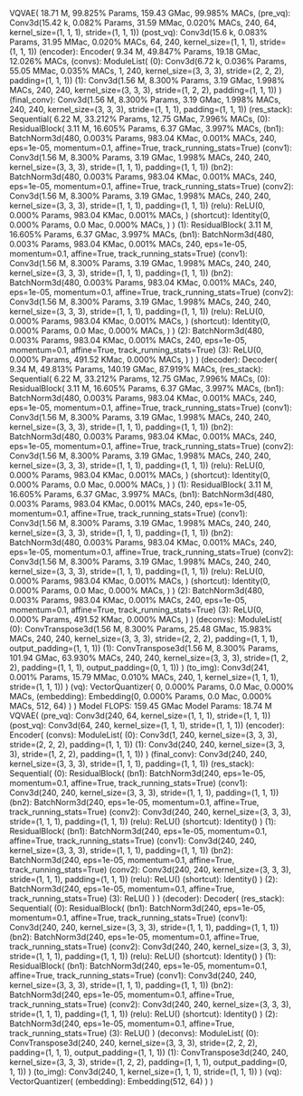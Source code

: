 VQVAE(
  18.71 M, 99.825% Params, 159.43 GMac, 99.985% MACs, 
  (pre_vq): Conv3d(15.42 k, 0.082% Params, 31.59 MMac, 0.020% MACs, 240, 64, kernel_size=(1, 1, 1), stride=(1, 1, 1))
  (post_vq): Conv3d(15.6 k, 0.083% Params, 31.95 MMac, 0.020% MACs, 64, 240, kernel_size=(1, 1, 1), stride=(1, 1, 1))
  (encoder): Encoder(
    9.34 M, 49.847% Params, 19.18 GMac, 12.026% MACs, 
    (convs): ModuleList(
      (0): Conv3d(6.72 k, 0.036% Params, 55.05 MMac, 0.035% MACs, 1, 240, kernel_size=(3, 3, 3), stride=(2, 2, 2), padding=(1, 1, 1))
      (1): Conv3d(1.56 M, 8.300% Params, 3.19 GMac, 1.998% MACs, 240, 240, kernel_size=(3, 3, 3), stride=(1, 2, 2), padding=(1, 1, 1))
    )
    (final_conv): Conv3d(1.56 M, 8.300% Params, 3.19 GMac, 1.998% MACs, 240, 240, kernel_size=(3, 3, 3), stride=(1, 1, 1), padding=(1, 1, 1))
    (res_stack): Sequential(
      6.22 M, 33.212% Params, 12.75 GMac, 7.996% MACs, 
      (0): ResidualBlock(
        3.11 M, 16.605% Params, 6.37 GMac, 3.997% MACs, 
        (bn1): BatchNorm3d(480, 0.003% Params, 983.04 KMac, 0.001% MACs, 240, eps=1e-05, momentum=0.1, affine=True, track_running_stats=True)
        (conv1): Conv3d(1.56 M, 8.300% Params, 3.19 GMac, 1.998% MACs, 240, 240, kernel_size=(3, 3, 3), stride=(1, 1, 1), padding=(1, 1, 1))
        (bn2): BatchNorm3d(480, 0.003% Params, 983.04 KMac, 0.001% MACs, 240, eps=1e-05, momentum=0.1, affine=True, track_running_stats=True)
        (conv2): Conv3d(1.56 M, 8.300% Params, 3.19 GMac, 1.998% MACs, 240, 240, kernel_size=(3, 3, 3), stride=(1, 1, 1), padding=(1, 1, 1))
        (relu): ReLU(0, 0.000% Params, 983.04 KMac, 0.001% MACs, )
        (shortcut): Identity(0, 0.000% Params, 0.0 Mac, 0.000% MACs, )
      )
      (1): ResidualBlock(
        3.11 M, 16.605% Params, 6.37 GMac, 3.997% MACs, 
        (bn1): BatchNorm3d(480, 0.003% Params, 983.04 KMac, 0.001% MACs, 240, eps=1e-05, momentum=0.1, affine=True, track_running_stats=True)
        (conv1): Conv3d(1.56 M, 8.300% Params, 3.19 GMac, 1.998% MACs, 240, 240, kernel_size=(3, 3, 3), stride=(1, 1, 1), padding=(1, 1, 1))
        (bn2): BatchNorm3d(480, 0.003% Params, 983.04 KMac, 0.001% MACs, 240, eps=1e-05, momentum=0.1, affine=True, track_running_stats=True)
        (conv2): Conv3d(1.56 M, 8.300% Params, 3.19 GMac, 1.998% MACs, 240, 240, kernel_size=(3, 3, 3), stride=(1, 1, 1), padding=(1, 1, 1))
        (relu): ReLU(0, 0.000% Params, 983.04 KMac, 0.001% MACs, )
        (shortcut): Identity(0, 0.000% Params, 0.0 Mac, 0.000% MACs, )
      )
      (2): BatchNorm3d(480, 0.003% Params, 983.04 KMac, 0.001% MACs, 240, eps=1e-05, momentum=0.1, affine=True, track_running_stats=True)
      (3): ReLU(0, 0.000% Params, 491.52 KMac, 0.000% MACs, )
    )
  )
  (decoder): Decoder(
    9.34 M, 49.813% Params, 140.19 GMac, 87.919% MACs, 
    (res_stack): Sequential(
      6.22 M, 33.212% Params, 12.75 GMac, 7.996% MACs, 
      (0): ResidualBlock(
        3.11 M, 16.605% Params, 6.37 GMac, 3.997% MACs, 
        (bn1): BatchNorm3d(480, 0.003% Params, 983.04 KMac, 0.001% MACs, 240, eps=1e-05, momentum=0.1, affine=True, track_running_stats=True)
        (conv1): Conv3d(1.56 M, 8.300% Params, 3.19 GMac, 1.998% MACs, 240, 240, kernel_size=(3, 3, 3), stride=(1, 1, 1), padding=(1, 1, 1))
        (bn2): BatchNorm3d(480, 0.003% Params, 983.04 KMac, 0.001% MACs, 240, eps=1e-05, momentum=0.1, affine=True, track_running_stats=True)
        (conv2): Conv3d(1.56 M, 8.300% Params, 3.19 GMac, 1.998% MACs, 240, 240, kernel_size=(3, 3, 3), stride=(1, 1, 1), padding=(1, 1, 1))
        (relu): ReLU(0, 0.000% Params, 983.04 KMac, 0.001% MACs, )
        (shortcut): Identity(0, 0.000% Params, 0.0 Mac, 0.000% MACs, )
      )
      (1): ResidualBlock(
        3.11 M, 16.605% Params, 6.37 GMac, 3.997% MACs, 
        (bn1): BatchNorm3d(480, 0.003% Params, 983.04 KMac, 0.001% MACs, 240, eps=1e-05, momentum=0.1, affine=True, track_running_stats=True)
        (conv1): Conv3d(1.56 M, 8.300% Params, 3.19 GMac, 1.998% MACs, 240, 240, kernel_size=(3, 3, 3), stride=(1, 1, 1), padding=(1, 1, 1))
        (bn2): BatchNorm3d(480, 0.003% Params, 983.04 KMac, 0.001% MACs, 240, eps=1e-05, momentum=0.1, affine=True, track_running_stats=True)
        (conv2): Conv3d(1.56 M, 8.300% Params, 3.19 GMac, 1.998% MACs, 240, 240, kernel_size=(3, 3, 3), stride=(1, 1, 1), padding=(1, 1, 1))
        (relu): ReLU(0, 0.000% Params, 983.04 KMac, 0.001% MACs, )
        (shortcut): Identity(0, 0.000% Params, 0.0 Mac, 0.000% MACs, )
      )
      (2): BatchNorm3d(480, 0.003% Params, 983.04 KMac, 0.001% MACs, 240, eps=1e-05, momentum=0.1, affine=True, track_running_stats=True)
      (3): ReLU(0, 0.000% Params, 491.52 KMac, 0.000% MACs, )
    )
    (deconvs): ModuleList(
      (0): ConvTranspose3d(1.56 M, 8.300% Params, 25.48 GMac, 15.983% MACs, 240, 240, kernel_size=(3, 3, 3), stride=(2, 2, 2), padding=(1, 1, 1), output_padding=(1, 1, 1))
      (1): ConvTranspose3d(1.56 M, 8.300% Params, 101.94 GMac, 63.930% MACs, 240, 240, kernel_size=(3, 3, 3), stride=(1, 2, 2), padding=(1, 1, 1), output_padding=(0, 1, 1))
    )
    (to_img): Conv3d(241, 0.001% Params, 15.79 MMac, 0.010% MACs, 240, 1, kernel_size=(1, 1, 1), stride=(1, 1, 1))
  )
  (vq): VectorQuantizer(
    0, 0.000% Params, 0.0 Mac, 0.000% MACs, 
    (embedding): Embedding(0, 0.000% Params, 0.0 Mac, 0.000% MACs, 512, 64)
  )
)
Model FLOPS: 159.45 GMac
Model Params: 18.74 M
VQVAE(
  (pre_vq): Conv3d(240, 64, kernel_size=(1, 1, 1), stride=(1, 1, 1))
  (post_vq): Conv3d(64, 240, kernel_size=(1, 1, 1), stride=(1, 1, 1))
  (encoder): Encoder(
    (convs): ModuleList(
      (0): Conv3d(1, 240, kernel_size=(3, 3, 3), stride=(2, 2, 2), padding=(1, 1, 1))
      (1): Conv3d(240, 240, kernel_size=(3, 3, 3), stride=(1, 2, 2), padding=(1, 1, 1))
    )
    (final_conv): Conv3d(240, 240, kernel_size=(3, 3, 3), stride=(1, 1, 1), padding=(1, 1, 1))
    (res_stack): Sequential(
      (0): ResidualBlock(
        (bn1): BatchNorm3d(240, eps=1e-05, momentum=0.1, affine=True, track_running_stats=True)
        (conv1): Conv3d(240, 240, kernel_size=(3, 3, 3), stride=(1, 1, 1), padding=(1, 1, 1))
        (bn2): BatchNorm3d(240, eps=1e-05, momentum=0.1, affine=True, track_running_stats=True)
        (conv2): Conv3d(240, 240, kernel_size=(3, 3, 3), stride=(1, 1, 1), padding=(1, 1, 1))
        (relu): ReLU()
        (shortcut): Identity()
      )
      (1): ResidualBlock(
        (bn1): BatchNorm3d(240, eps=1e-05, momentum=0.1, affine=True, track_running_stats=True)
        (conv1): Conv3d(240, 240, kernel_size=(3, 3, 3), stride=(1, 1, 1), padding=(1, 1, 1))
        (bn2): BatchNorm3d(240, eps=1e-05, momentum=0.1, affine=True, track_running_stats=True)
        (conv2): Conv3d(240, 240, kernel_size=(3, 3, 3), stride=(1, 1, 1), padding=(1, 1, 1))
        (relu): ReLU()
        (shortcut): Identity()
      )
      (2): BatchNorm3d(240, eps=1e-05, momentum=0.1, affine=True, track_running_stats=True)
      (3): ReLU()
    )
  )
  (decoder): Decoder(
    (res_stack): Sequential(
      (0): ResidualBlock(
        (bn1): BatchNorm3d(240, eps=1e-05, momentum=0.1, affine=True, track_running_stats=True)
        (conv1): Conv3d(240, 240, kernel_size=(3, 3, 3), stride=(1, 1, 1), padding=(1, 1, 1))
        (bn2): BatchNorm3d(240, eps=1e-05, momentum=0.1, affine=True, track_running_stats=True)
        (conv2): Conv3d(240, 240, kernel_size=(3, 3, 3), stride=(1, 1, 1), padding=(1, 1, 1))
        (relu): ReLU()
        (shortcut): Identity()
      )
      (1): ResidualBlock(
        (bn1): BatchNorm3d(240, eps=1e-05, momentum=0.1, affine=True, track_running_stats=True)
        (conv1): Conv3d(240, 240, kernel_size=(3, 3, 3), stride=(1, 1, 1), padding=(1, 1, 1))
        (bn2): BatchNorm3d(240, eps=1e-05, momentum=0.1, affine=True, track_running_stats=True)
        (conv2): Conv3d(240, 240, kernel_size=(3, 3, 3), stride=(1, 1, 1), padding=(1, 1, 1))
        (relu): ReLU()
        (shortcut): Identity()
      )
      (2): BatchNorm3d(240, eps=1e-05, momentum=0.1, affine=True, track_running_stats=True)
      (3): ReLU()
    )
    (deconvs): ModuleList(
      (0): ConvTranspose3d(240, 240, kernel_size=(3, 3, 3), stride=(2, 2, 2), padding=(1, 1, 1), output_padding=(1, 1, 1))
      (1): ConvTranspose3d(240, 240, kernel_size=(3, 3, 3), stride=(1, 2, 2), padding=(1, 1, 1), output_padding=(0, 1, 1))
    )
    (to_img): Conv3d(240, 1, kernel_size=(1, 1, 1), stride=(1, 1, 1))
  )
  (vq): VectorQuantizer(
    (embedding): Embedding(512, 64)
  )
)